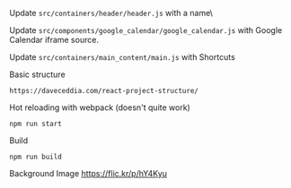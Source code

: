 Update `src/containers/header/header.js` with a name\

Update `src/components/google_calendar/google_calendar.js` with
Google Calendar iframe source.

Update `src/containers/main_content/main.js` with Shortcuts

Basic structure
```
https://daveceddia.com/react-project-structure/
```

Hot reloading with webpack (doesn't quite work)
```
npm run start
```

Build
```
npm run build
```


Background Image
https://flic.kr/p/hY4Kyu
